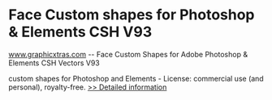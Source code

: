 # Face Custom shapes for Photoshop & Elements CSH V93
www.graphicxtras.com -- Face Custom Shapes for Adobe Photoshop & Elements CSH Vectors V93

custom shapes for Photoshop and Elements - License: commercial use (and personal), royalty-free.
[>> Detailed information](https://secure.shareit.com/shareit/product.html?productid=300468539&affiliateid=200057808)